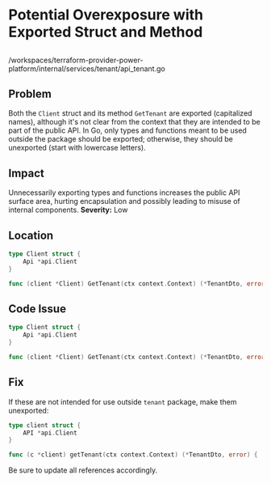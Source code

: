 # Potential Overexposure with Exported Struct and Method

##

/workspaces/terraform-provider-power-platform/internal/services/tenant/api_tenant.go

## Problem

Both the `Client` struct and its method `GetTenant` are exported (capitalized names), although it's not clear from the context that they are intended to be part of the public API. In Go, only types and functions meant to be used outside the package should be exported; otherwise, they should be unexported (start with lowercase letters).

## Impact

Unnecessarily exporting types and functions increases the public API surface area, hurting encapsulation and possibly leading to misuse of internal components. **Severity:** Low

## Location

```go
type Client struct {
	Api *api.Client
}

func (client *Client) GetTenant(ctx context.Context) (*TenantDto, error) {
```

## Code Issue

```go
type Client struct {
	Api *api.Client
}

func (client *Client) GetTenant(ctx context.Context) (*TenantDto, error) {
```

## Fix

If these are not intended for use outside `tenant` package, make them unexported:

```go
type client struct {
	API *api.Client
}

func (c *client) getTenant(ctx context.Context) (*TenantDto, error) {
```

Be sure to update all references accordingly.
